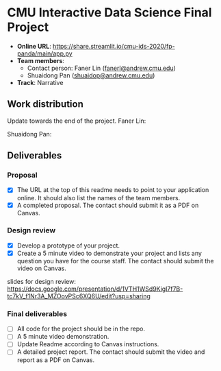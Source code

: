 # CMU Interactive Data Science Final Project

* **Online URL**: https://share.streamlit.io/cmu-ids-2020/fp-panda/main/app.py
* **Team members**:
  * Contact person: Faner Lin (fanerl@andrew.cmu.edu)
  * Shuaidong Pan (shuaidop@andrew.cmu.edu)
* **Track**: Narrative

## Work distribution

Update towards the end of the project.
Faner Lin:

Shuaidong Pan:


## Deliverables

### Proposal

- [x] The URL at the top of this readme needs to point to your application online. It should also list the names of the team members.
- [x] A completed proposal. The contact should submit it as a PDF on Canvas.

### Design review

- [x] Develop a prototype of your project.
- [x] Create a 5 minute video to demonstrate your project and lists any question you have for the course staff. The contact should submit the video on Canvas.

slides for design review: https://docs.google.com/presentation/d/1VTH1WSd9Kigl7f7B-tc7kV_f1Nr3A_MZOovPSc6XQ6U/edit?usp=sharing

### Final deliverables

- [ ] All code for the project should be in the repo.
- [ ] A 5 minute video demonstration.
- [ ] Update Readme according to Canvas instructions.
- [ ] A detailed project report. The contact should submit the video and report as a PDF on Canvas.
